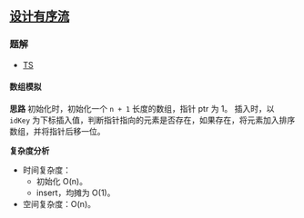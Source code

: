 ## [设计有序流](https://leetcode.cn/problems/design-an-ordered-stream/)

### 题解
+ [TS](../../ts/1664/1656.ts)

#### 数组模拟
**思路**
初始化时，初始化一个 `n + 1` 长度的数组，指针 ptr 为 1。
插入时，以 `idKey` 为下标插入值，判断指针指向的元素是否存在，如果存在，将元素加入排序数组，并将指针后移一位。

**复杂度分析**
+ 时间复杂度：
  - 初始化 O(n)。
  - insert，均摊为 O(1)。
+ 空间复杂度：O(n)。